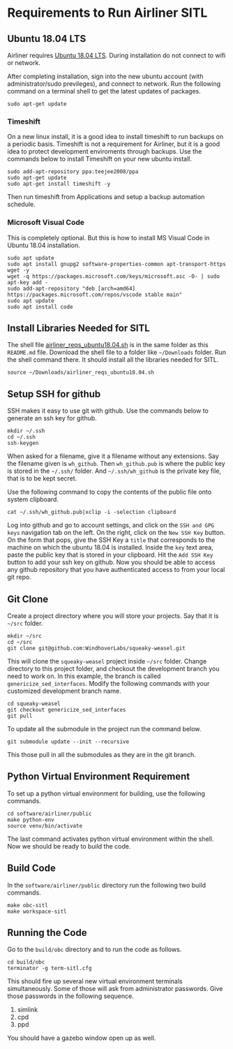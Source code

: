 # Requirements to Run Airliner SITL
## Ubuntu 18.04 LTS
Airliner requires [Ubuntu 18.04 LTS](https://releases.ubuntu.com/18.04/ubuntu-18.04.6-desktop-amd64.iso).  During installation do not connect to wifi or network.

After completing installation, sign into the new ubuntu account (with administrator/sudo previleges), and connect to network.  Run the following command on a terminal shell to get the latest updates of packages.

    sudo apt-get update

### Timeshift
On a new linux install, it is a good idea to install timeshift to run backups on a periodic basis.  Timeshift is not a requirement for Airliner, but it is a good idea to protect development enviroments through backups.  Use the commands below to install Timeshift on your new ubuntu install.

    sudo add-apt-repository ppa:teejee2008/ppa
    sudo apt-get update
    sudo apt-get install timeshift -y

Then run timeshift from Applications and setup a backup automation schedule.

### Microsoft Visual Code
This is completely optional.  But this is how to install MS Visual Code in Ubuntu 18.04 installation.

    sudo apt update
    sudo apt install gnupg2 software-properties-common apt-transport-https wget -y
    wget -q https://packages.microsoft.com/keys/microsoft.asc -O- | sudo apt-key add -
    sudo add-apt-repository "deb [arch=amd64] https://packages.microsoft.com/repos/vscode stable main"
    sudo apt update
    sudo apt install code

## Install Libraries Needed for SITL
The shell file [airliner_reqs_ubuntu18.04.sh](./airliner_reqs_ubuntu18.04.sh) is in the same folder as this `README.md` file.  Download the shell file to a folder like `~/Downloads` folder.  Run the shell command there. It should install all the libraries needed for SITL.

    source ~/Downloads/airliner_reqs_ubuntu18.04.sh

## Setup SSH for github
SSH makes it easy to use git with github.  Use the commands below to generate an ssh key for github.

    mkdir ~/.ssh
    cd ~/.ssh
    ssh-keygen

When asked for a filename, give it a filename without any extensions.  Say the filename given is `wh_github`.  Then `wh_github.pub` is where the public key is stored in the `~/.ssh/` folder.  And `~/.ssh/wh_github` is the private key file, that is to be kept secret.

Use the following command to copy the contents of the public file onto system clipboard.

    cat ~/.ssh/wh_github.pub|xclip -i -selection clipboard

Log into github and go to account settings, and click on the `SSH and GPG keys` navigation tab on the left.  On the right, click on the `New SSH Key` button.  On the form that pops, give the SSH Key a `title` that corresponds to the machine on which the ubuntu 18.04 is installed.  Inside the `key` text area, paste the public key that is stored in your clipboard.  Hit the `Add SSH Key` button to add your ssh key on github.  Now you should be able to access any github repository that you have authenticated access to from your local git repo.

## Git Clone
Create a project directory where you will store your projects.  Say that it is `~/src` folder.

    mkdir ~/src
    cd ~/src
    git clone git@github.com:WindhoverLabs/squeaky-weasel.git

This will clone the `squeaky-weasel` project inside `~/src` folder.  Change directory to this project folder, and checkout the development branch you need to work on.  In this example, the branch is called `genericize_sed_interfaces`.  Modify the following commands with your customized development branch name.

    cd squeaky-weasel
    git checkout genericize_sed_interfaces
    git pull

To update all the submodule in the project run the command below.

    git submodule update --init --recursive

This those pull in all the submodules as they are in the git branch.

## Python Virtual Environment Requirement
To set up a python virtual environment for building, use the following commands.

    cd software/airliner/public
    make python-env
    source venv/bin/activate

The last command activates python virtual environment within the shell.  Now we should be ready to build the code.

## Build Code
In the `software/airliner/public` directory run the following two build commands.

    make obc-sitl
    make workspace-sitl

## Running the Code
Go to the `build/obc` directory and to run the code as follows.

    cd build/obc
    terminator -g term-sitl.cfg

This should fire up several new virtual environment terminals simultaneously.  Some of those will ask from administrator passwords.  Give those passwords in the following sequence.

1. simlink
2. cpd
3. ppd

You should have a gazebo window open up as well.